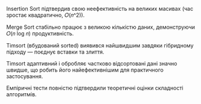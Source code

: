 Insertion Sort підтвердив свою неефективність на великих масивах (час зростає квадратично, 
𝑂(𝑛^2)).

Merge Sort стабільно працює з великою кількістю даних, демонструючи 
𝑂(𝑛 log 𝑛) продуктивність.

Timsort (вбудований sorted) виявився найшвидшим завдяки гібридному підходу — поєднує вставки та злиття.

Timsort адаптивний і обробляє частково відсортовані дані значно швидше, що робить його найефективнішим для практичного застосування.

Емпіричні тести повністю підтвердили теоретичні оцінки складності алгоритмів.

